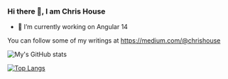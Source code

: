 ### Hi there 👋, I am Chris House
- 🔭 I’m currently working on Angular 14

You can follow some of my writings at https://medium.com/@chrishouse

![My's GitHub stats](https://github-readme-stats.vercel.app/api?username=crh225&show_icons=true&theme=radical)

[![Top Langs](https://github-readme-stats.vercel.app/api/top-langs/?username=crh225)](https://github.com/crh225/github-readme-stats)

<!--
**crh225/crh225** is a ✨ _special_ ✨ repository because its `README.md` (this file) appears on your GitHub profile.

Here are some ideas to get you started:

- 🔭 I’m currently working on ...
- 🌱 I’m currently learning ...
- 👯 I’m looking to collaborate on ...
- 🤔 I’m looking for help with ...
- 💬 Ask me about ...
- 📫 How to reach me: ...
- 😄 Pronouns: ...
- ⚡ Fun fact: ...
-->
